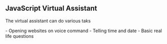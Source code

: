 ## JavaScript Virtual Assistant 

<p> The virtual assistant can do various taks </p>
<some are>
- Opening websites on voice command
- Telling time and date 
- Basic real life questions
